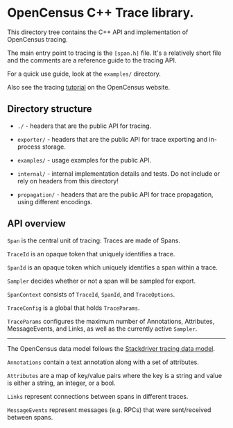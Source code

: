# OpenCensus C++ Trace library.

This directory tree contains the C++ API and implementation of OpenCensus
tracing.

The main entry point to tracing is the `[span.h]` file.
It's a relatively short file and the comments are a reference guide
to the tracing API.

For a quick use guide, look at the `examples/` directory.

Also see the tracing
[tutorial](https://opencensus.io/quickstart/cpp/tracing/) on the OpenCensus
website.

## Directory structure

* `./` - headers that are the public API for tracing.
* `exporter/` - headers that are the public API for trace exporting and
in-process storage.

* `examples/` - usage examples for the public API.
* `internal/` - internal implementation details and tests. Do not include or
rely on headers from this directory!

* `propagation/` - headers that are the public API for trace propagation, using
different encodings.

## API overview

`Span` is the central unit of tracing: Traces are made of Spans.

`TraceId` is an opaque token that uniquely identifies a trace.

`SpanId` is an opaque token which uniquely identifies a span within a trace.

`Sampler` decides whether or not a span will be sampled for export.

`SpanContext` consists of `TraceId`, `SpanId`, and `TraceOptions`.

`TraceConfig` is a global that holds `TraceParams`.

`TraceParams` configures the maximum number of Annotations, Attributes,
MessageEvents, and Links, as well as the currently active `Sampler`.

---

The OpenCensus data model follows the
[Stackdriver tracing data model](https://cloud.google.com/trace/docs/).

`Annotations` contain a text annotation along with a set of attributes.

`Attributes` are a map of key/value pairs where the key is a string and
             value is either a string, an integer, or a bool.

`Links` represent connections between spans in different traces.

`MessageEvents` represent messages (e.g. RPCs) that were sent/received between
                spans.
